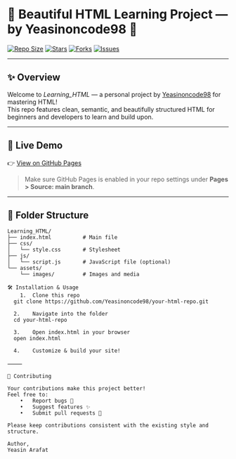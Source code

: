# 🌟 Beautiful HTML Learning Project — by Yeasinoncode98 🌟

[![Repo Size](https://img.shields.io/github/repo-size/Yeasinoncode98/Learning_HTML?style=for-the-badge&color=blueviolet)](https://github.com/Yeasinoncode98/Learning_HTML)
[![Stars](https://img.shields.io/github/stars/Yeasinoncode98/Learning_HTML?style=for-the-badge&color=yellowgreen)](https://github.com/Yeasinoncode98/Learning_HTML/stargazers)
[![Forks](https://img.shields.io/github/forks/Yeasinoncode98/Learning_HTML?style=for-the-badge&color=orange)](https://github.com/Yeasinoncode98/Learning_HTML/network/members)
[![Issues](https://img.shields.io/github/issues/Yeasinoncode98/Learning_HTML?style=for-the-badge&color=red)](https://github.com/Yeasinoncode98/Learning_HTML/issues)

---

## ✨ Overview

Welcome to *Learning_HTML* — a personal project by [Yeasinoncode98](https://github.com/Yeasinoncode98) for mastering HTML!  
This repo features clean, semantic, and beautifully structured HTML for beginners and developers to learn and build upon.

---

## 🚀 Live Demo

👉 [View on GitHub Pages](https://yeasinoncode98.github.io/Learning_HTML)

> Make sure GitHub Pages is enabled in your repo settings under **Pages > Source: main branch**.

---

## 📁 Folder Structure

```plaintext
Learning_HTML/
├── index.html          # Main file
├── css/
│   └── style.css       # Stylesheet
├── js/
│   └── script.js       # JavaScript file (optional)
└── assets/
    └── images/         # Images and media

🛠 Installation & Usage
	1.	Clone this repo
  git clone https://github.com/Yeasinoncode98/your-html-repo.git

  2.	Navigate into the folder
  cd your-html-repo

  3.	Open index.html in your browser
  open index.html

  4.	Customize & build your site!

⸻

🤝 Contributing

Your contributions make this project better!
Feel free to:
	•	Report bugs 🐛
	•	Suggest features ✨
	•	Submit pull requests 📝

Please keep contributions consistent with the existing style and structure.

Author, 
Yeasin Arafat
